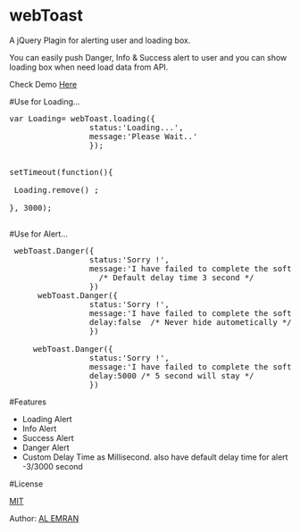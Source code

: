 # webToast
<p>A jQuery Plagin for alerting user and loading box.</p>
<p> You can easily push  Danger, Info & Success alert to user  and you can show loading box when need load data from API.</p>
<p>Check Demo <a target="_blank" href="https://alemran.me/demo/webToast">Here</a></p>

<div class="highlight highlight-text-html-basic">

#Use for Loading...
<pre>
var Loading= webToast.loading({
                 status:'Loading...',
                 message:'Please Wait..'
                 });
   

setTimeout(function(){ 
  
 Loading.remove() ;
 
}, 3000);

</pre>

#Use for Alert...
<pre>
 webToast.Danger({
                 status:'Sorry !',
                 message:'I have failed to complete the software within short time',
                   /* Default delay time 3 second */
                 })
      webToast.Danger({
                 status:'Sorry !',
                 message:'I have failed to complete the software within short time',
                 delay:false  /* Never hide autometically */
                 })
                 
     webToast.Danger({
                 status:'Sorry !',
                 message:'I have failed to complete the software within short time',
                 delay:5000 /* 5 second will stay */
                 })
</pre>

#Features
<ul> 
<li> Loading Alert</li>
<li> Info Alert</li>
<li> Success Alert</li>
<li> Danger Alert</li>
<li> Custom Delay Time as Millisecond. also have default delay time for alert -3/3000 second </li>

</ul>

#License
<p><a href="https://github.com/nuxt/nuxt.js/blob/dev/LICENSE.md">MIT</a></p>

<p>Author: <a href="https://alemran.me">AL EMRAN</a></p>
